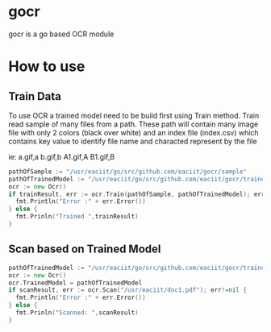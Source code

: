 # gocr
gocr is a go based OCR module

# How to use
## Train Data
To use OCR a trained model need to be build first using Train method. Train read sample of many files from a path. These path will contain many image file with only 2 colors (black over white) and an index file (index.csv) which contains key value to identify file name and characted represent by the file

ie:
a.gif,a
b.gif,b
A1.gif,A
B1.gif,B

```go
pathOfSample := "/usr/eaciit/go/src/github.com/eaciit/gocr/sample"
pathOfTrainedModel := "/usr/eaciit/go/src/github.com/eaciit/gocr/trainedmodel"
ocr := new Ocr()
if trainResult, err := ocr.Train(pathOfSample, pathOfTrainedModel); err!=nil {
  fmt.Println("Error :" + err.Error())
} else {
  fmt.Prinln("Trained ",trainResult)
}
```

## Scan based on Trained Model
```go
pathOfTrainedModel := "/usr/eaciit/go/src/github.com/eaciit/gocr/trainedmodel"
ocr := new Ocr()
ocr.TrainedModel = pathOfTrainedModel
if scanResult, err := ocr.Scan("/usr/eaciit/doc1.pdf"); err!=nil {
  fmt.Println("Error :" + err.Error())
} else {
  fmt.Prinln("Scanned: ",scanResult)
}
```

